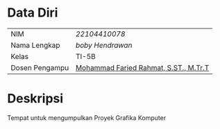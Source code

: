 # Data Diri

|  |  |
|--|--|
| NIM | *22104410078* |
| Nama Lengkap | *boby Hendrawan* |
| Kelas | TI-5B |
| Dosen Pengampu | [Mohammad Faried Rahmat, S.ST., M.Tr.T](https://github.com/fariedrahmat) |

# Deskripsi
Tempat untuk mengumpulkan Proyek Grafika Komputer
